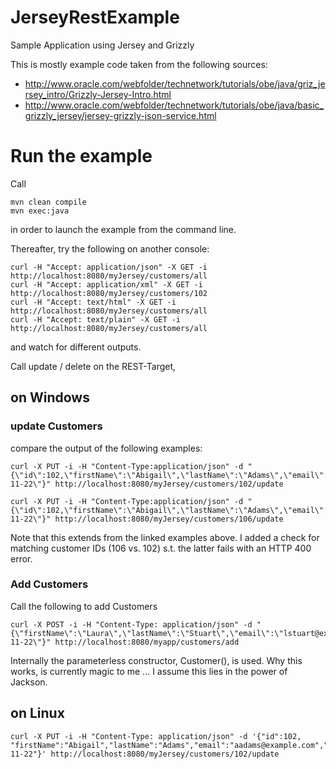 # JerseyRestExample
Sample Application using Jersey and Grizzly


This is mostly example code taken from the following sources:

* http://www.oracle.com/webfolder/technetwork/tutorials/obe/java/griz_jersey_intro/Grizzly-Jersey-Intro.html
* http://www.oracle.com/webfolder/technetwork/tutorials/obe/java/basic_grizzly_jersey/jersey-grizzly-json-service.html


# Run the example

Call 

	mvn clean compile
	mvn exec:java

in order to launch the example from the command line.

Thereafter, try the following on another console:


	curl -H "Accept: application/json" -X GET -i http://localhost:8080/myJersey/customers/all
	curl -H "Accept: application/xml" -X GET -i http://localhost:8080/myJersey/customers/102
	curl -H "Accept: text/html" -X GET -i http://localhost:8080/myJersey/customers/all
	curl -H "Accept: text/plain" -X GET -i http://localhost:8080/myJersey/customers/all
	

and watch for different outputs.

Call update / delete on the REST-Target,
## on Windows

### update Customers

compare the output of the following examples: 

	curl -X PUT -i -H "Content-Type:application/json" -d "{\"id\":102,\"firstName\":\"Abigail\",\"lastName\":\"Adams\",\"email\":\"aadams@example.com\",\"city\":\"Braintree\",\"state\":\"MA\",\"birthday\":\"1744-11-22\"}" http://localhost:8080/myJersey/customers/102/update

	curl -X PUT -i -H "Content-Type:application/json" -d "{\"id\":102,\"firstName\":\"Abigail\",\"lastName\":\"Adams\",\"email\":\"aadams@example.com\",\"city\":\"Braintree\",\"state\":\"MA\",\"birthday\":\"1744-11-22\"}" http://localhost:8080/myJersey/customers/106/update

Note that this extends from the linked examples above. I added a check for matching customer IDs (106 vs. 102) s.t. the latter fails with an HTTP 400 error.

### Add Customers

Call the following to add Customers

	curl -X POST -i -H "Content-Type: application/json" -d "{\"firstName\":\"Laura\",\"lastName\":\"Stuart\",\"email\":\"lstuart@example.com\",\"city\":\"Braintree\",\"state\":\"MA\",\"birthday\":\"1744-11-22\"}" http://localhost:8080/myapp/customers/add

Internally the parameterless constructor, Customer(), is used. Why this works, is currently magic to me ... I assume this lies in the power of Jackson.



## on Linux

	curl -X PUT -i -H "Content-Type: application/json" -d '{"id":102, "firstName":"Abigail","lastName":"Adams","email":"aadams@example.com","city":"Braintree","state":"MA","birthday":"1744-11-22"}' http://localhost:8080/myJersey/customers/102/update
 